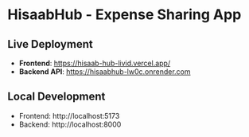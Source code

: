 # HisaabHub - Expense Sharing App

## Live Deployment
- **Frontend**: https://hisaab-hub-livid.vercel.app/
- **Backend API**: https://hisaabhub-lw0c.onrender.com

## Local Development
- Frontend: http://localhost:5173
- Backend: http://localhost:8000

